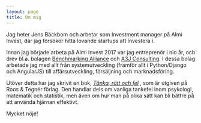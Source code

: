 ```yaml
---
layout: page
title: Om mig
---
```


Jag heter Jens Bäckbom och arbetar som Investment manager på Almi Invest, där jag försöker hitta lovande startups
att investera i.

Innan jag började arbeta på Almi Invest 2017 var jag entreprenör i nio år, och drev bl.a. bolagen [Benchmarking Alliance](http://www.benchmarkingalliance.com) och [A3J Consulting](http://www.a3j.se). I dessa bolag arbetade jag med allt från systemutveckling (framför allt i Python/Django och AngularJS) till affärsutveckling, försäljning och marknadsföring.

Utöver detta har jag skrivit en bok, *[Tänka, rätt och fel](https://www.adlibris.com/se/bok/tanka-ratt-fel-hur-du-undviker-vanliga-tankefel-och-anvander-hjarnan-battre-9789187905599)* , som är utgiven på Roos &amp; Tegnér förlag. Den handlar dels om vanliga tankefel inom psykologi, matematik och statistik, men även om hur man på olika sätt kan bli bättre på att använda hjärnan effektivt.

Mycket nöje!
